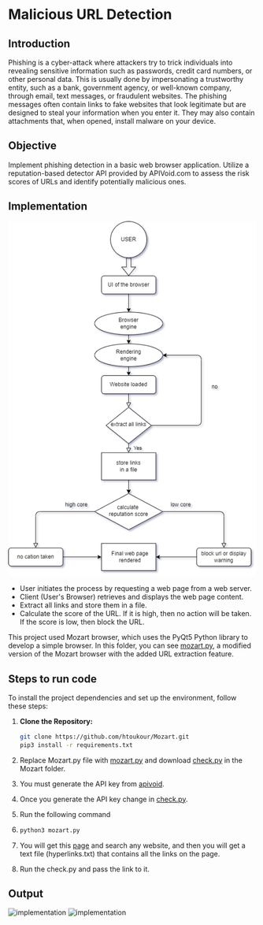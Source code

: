 # Malicious URL Detection
## Introduction
Phishing is a cyber-attack where attackers try to trick individuals into revealing sensitive information such as passwords, credit card numbers, or other personal data. This is usually done by impersonating a trustworthy entity, such as a bank, government agency, or well-known company, through email, text messages, or fraudulent websites.
The phishing messages often contain links to fake websites that look legitimate but are designed to steal your information when you enter it. They may also contain attachments that, when opened, install malware on your device.

## Objective
Implement phishing detection in a basic web browser application. Utilize a reputation-based detector API provided by APIVoid.com to assess the risk scores of URLs and identify potentially malicious ones.

## Implementation

![implementation](Images/Final.png)

* User initiates the process by requesting a web page from a web server.
* Client (User's Browser) retrieves and displays the web page content.
* Extract all links and store them in a file.
* Calculate the score of the URL. If it is high, then no action will be taken. If the score is low, then block the URL.

This project used Mozart browser, which uses the PyQt5 Python library to develop a simple browser. In this folder, you can see [mozart.py](mozart.py), a modified version of the Mozart browser with the added URL extraction feature.


## Steps to run code

To install the project dependencies and set up the environment, follow these steps:

1. **Clone the Repository:**

   ```bash
   git clone https://github.com/htoukour/Mozart.git
   pip3 install -r requirements.txt
2. Replace Mozart.py file with [mozart.py](mozart.py) and download [check.py](check.py) in the Mozart folder.
3. You must generate the API key from [apivoid](https://www.apivoid.com/api/url-reputation/).
4. Once you generate the API key change in [check.py](check.py).
5. Run the following command
6. ```bash
   python3 mozart.py
7. You will get this [page](Images/mozart.png) and search any website, and then you will get a text file (hyperlinks.txt) that contains all the links on the page.
8. Run the check.py and pass the link to it.

## Output
![implementation](Images/mozart.png)
![implementation](Images/result.png)
